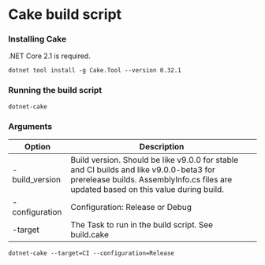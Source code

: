 # Cake build script

### Installing Cake
.NET Core 2.1 is required.

```
dotnet tool install -g Cake.Tool --version 0.32.1
```

### Running the build script
```
dotnet-cake
```

### Arguments

Option         | Description
---------------|--------------
-build_version | Build version. Should be like v9.0.0 for stable and CI builds and like v9.0.0-beta3 for prerelease builds. AssemblyInfo.cs files are updated based on this value during build.
-configuration | Configuration: Release or Debug
-target        | The Task to run in the build script. See build.cake

```
dotnet-cake --target=CI --configuration=Release
```